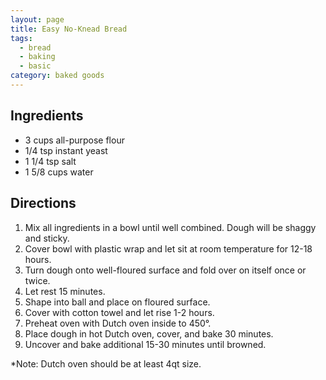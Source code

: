 ```yaml
---
layout: page
title: Easy No-Knead Bread
tags:
  - bread
  - baking
  - basic
category: baked goods
---
```


## Ingredients
* 3 cups all-purpose flour
* 1/4 tsp instant yeast
* 1 1/4 tsp salt
* 1 5/8 cups water

## Directions
1. Mix all ingredients in a bowl until well combined. Dough will be shaggy and sticky.
2. Cover bowl with plastic wrap and let sit at room temperature for 12-18 hours.
3. Turn dough onto well-floured surface and fold over on itself once or twice.
4. Let rest 15 minutes.
5. Shape into ball and place on floured surface.
6. Cover with cotton towel and let rise 1-2 hours.
7. Preheat oven with Dutch oven inside to 450°.
8. Place dough in hot Dutch oven, cover, and bake 30 minutes.
9. Uncover and bake additional 15-30 minutes until browned.

*Note: Dutch oven should be at least 4qt size.
